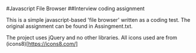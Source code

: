 #Javascript File Browser
##Interview coding assignment 

This is a simple javascript-based 'file browser' written as a coding test. The original assignment can be found in Assingment.txt.

The project uses jQuery and no other libraries. 
All icons used are from (icons8)[https://icons8.com/]